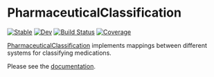 # PharmaceuticalClassification

[![Stable](https://img.shields.io/badge/docs-stable-blue.svg)](https://JuliaHealth.github.io/PharmaceuticalClassification.jl/stable)
[![Dev](https://img.shields.io/badge/docs-dev-blue.svg)](https://JuliaHealth.github.io/PharmaceuticalClassification.jl/dev)
[![Build Status](https://github.com/JuliaHealth/PharmaceuticalClassification.jl/workflows/CI/badge.svg)](https://github.com/JuliaHealth/PharmaceuticalClassification.jl/actions)
[![Coverage](https://codecov.io/gh/JuliaHealth/PharmaceuticalClassification.jl/branch/master/graph/badge.svg)](https://codecov.io/gh/JuliaHealth/PharmaceuticalClassification.jl)

[PharmaceuticalClassification](https://github.com/JuliaHealth/PharmaceuticalClassification.jl)
implements mappings between different systems for classifying medications.

Please see the
[documentation](https://JuliaHealth.github.io/PharmaceuticalClassification.jl/stable/).
